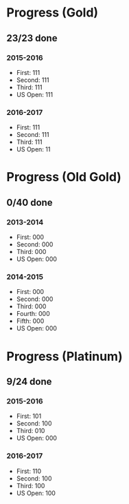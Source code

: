 # Progress (Gold)
## 23/23 done
### 2015-2016
* First: 111
* Second: 111
* Third: 111
* US Open: 111

### 2016-2017
* First: 111
* Second: 111
* Third: 111
* US Open: 11

# Progress (Old Gold)
## 0/40 done
### 2013-2014
* First: 000
* Second: 000
* Third: 000
* US Open: 000

### 2014-2015
* First: 000
* Second: 000
* Third: 000
* Fourth: 000
* Fifth: 000
* US Open: 000

# Progress (Platinum)
## 9/24 done
### 2015-2016
* First: 101
* Second: 100
* Third: 010
* US Open: 000

### 2016-2017
* First: 110
* Second: 100
* Third: 100
* US Open: 100
